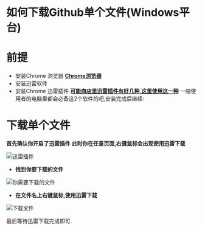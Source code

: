 # 如何下载Github单个文件(Windows平台)

# 前提
- 安装Chrome 浏览器 **[Chrome浏览器](http://www.google.cn/intl/zh-CN/chrome/browser/desktop/index.html)**
- 安装迅雷软件
- 安装Chrome 迅雷插件 **[可能商店里迅雷插件有好几种,这里使用这一种](https://chrome.google.com/webstore/detail/ncennffkjdiamlpmcbajkmaiiiddgioo)**
一般使用者的电脑里都会必备这2个软件的吧,安装完成后继续:

# 下载单个文件
**首先确认你开启了迅雷插件**
**此时你在任意页面,右键鼠标会出现使用迅雷下载**

![迅雷插件](http://oidz2h9ht.bkt.clouddn.com//blog/2016/12/24/xunlei.png)


- **找到你要下载的文件**

![你需要下载的文件](http://oidz2h9ht.bkt.clouddn.com//blog/2016/12/24/xunlei-use.png)

- **在文件名上右键鼠标,使用迅雷下载**

![下载文件](http://oidz2h9ht.bkt.clouddn.com//blog/2016/12/24/xunlei-use2.png)

最后等待迅雷下载完成即可.
